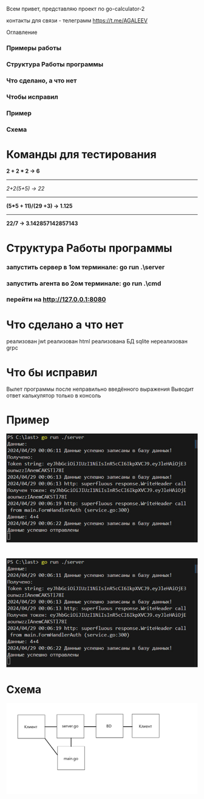 Всем привет, представляю проект по go-calculator-2

контакты для связи -  телеграмм https://t.me/AGALEEV

Оглавление 
### Примеры работы
### Структура Работы программы 
### Что сделано, а что нет
### Чтобы исправил
### Пример
### Схема


# Команды для тестирования

**2 + 2 * 2 -> 6**
***
**2+2*(5+5) -> 22*
***
**(5*5 + 11)/(29 +3) -> 1.125**
***
**22/7 -> 3.142857142857143**

# Структура Работы программы
### запустить сервер в 1ом терминале: go run .\server
### запустить агента во 2ом терминале: go run .\cmd
### перейти на http://127.0.0.1:8080

# Что сделано а что нет
реализован jwt
реализован html
реализована БД sqlite
нереализован grpc

# Что бы исправил

Вылет программы после неправильно введённого выражения
Выводит ответ калькулятор только в консоль


# Пример

![](image.png)

#
![](image1.png)

# Cхема
![](Схема_работы.png)


